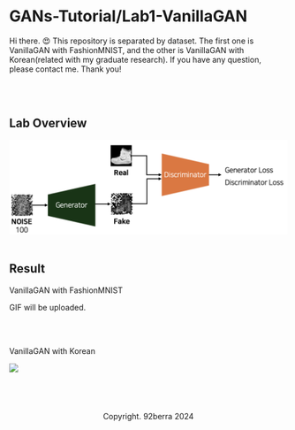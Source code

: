 # GANs-Tutorial/Lab1-VanillaGAN

Hi there. 😍 This repository is separated by dataset. The first one is VanillaGAN with FashionMNIST, and the other is VanillaGAN with Korean(related with my graduate research). If you have any question, please contact me. Thank you! <br/>

<br/>
<br/>

## Lab Overview

<img src='../Figures/Lab1_overview_v2.png'/>

<br/>
<br/>

## Result

VanillaGAN with FashionMNIST <br/>

GIF will be uploaded.

<br/>
<br/>

VanillaGAN with Korean <br/>

<img src='result/2/sample_animation.gif'>

<br/>
<br/>
<br/>
<br/>
<br/>

<div align='center'>
    Copyright. 92berra 2024
</div>


